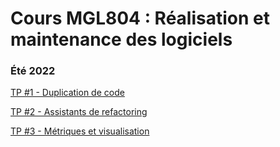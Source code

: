 # Cours MGL804 : Réalisation et maintenance des logiciels

### Été 2022

[TP #1 - Duplication de code](https://github.com/ETS-MGL804/E22/blob/main/TP%201/TP1%20-%20Duplication%20du%20code.md)

[TP #2 - Assistants de refactoring](https://github.com/ETS-MGL804/E22/blob/main/TP%202/TP2%20-%20Assistants%20de%20Refactoring.md)

[TP #3 - Métriques et visualisation](https://github.com/ETS-MGL804/E22/blob/main/TP%203/TP3%20-%20M%C3%A9triques%20et%20visualisation.md)
